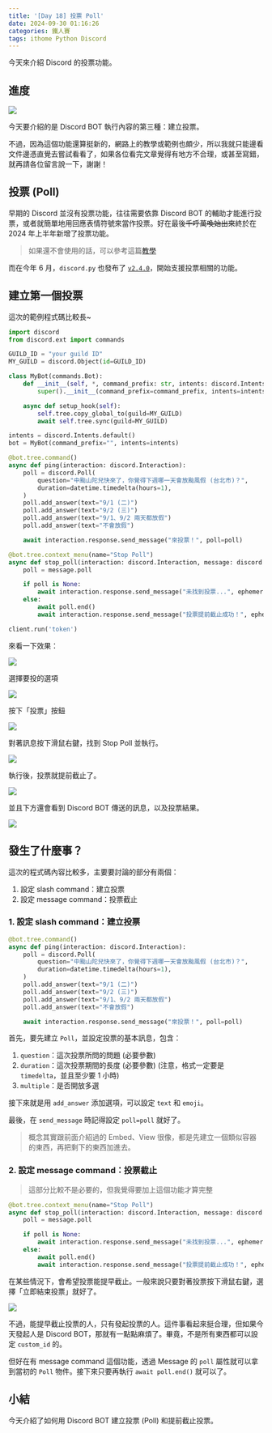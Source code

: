 ```yaml
---
title: '[Day 18] 投票 Poll'
date: 2024-09-30 01:16:26
categories: 鐵人賽
tags: ithome Python Discord
---
```


今天來介紹 Discord 的投票功能。

<!-- more -->

## 進度

![](https://firebasestorage.googleapis.com/v0/b/images-7e754.appspot.com/o/ithome_2024%2F18_roadmap.jpg?alt=media&token=2442ed79-2dce-4fca-aadb-84513cf84941)

今天要介紹的是 Discord BOT 執行內容的第三種：建立投票。

不過，因為這個功能還算挺新的，網路上的教學或範例也頗少，所以我就只能邊看文件邊憑直覺去嘗試看看了，如果各位看完文章覺得有地方不合理，或甚至寫錯，就再請各位留言說一下，謝謝！

## 投票 (Poll)

早期的 Discord 並沒有投票功能，往往需要依靠 Discord BOT 的輔助才能進行投票，或者就簡單地用回應表情符號來當作投票。好在最後~~千呼萬喚始出來~~終於在 2024 年上半年新增了投票功能。

> 如果還不會使用的話，可以參考這篇[教學](https://support.discord.com/hc/zh-tw/articles/22163184112407-%E6%8A%95%E7%A5%A8%E5%B8%B8%E8%A6%8B%E5%95%8F%E9%A1%8C)

而在今年 6 月，`discord.py` 也發布了 [`v2.4.0`](https://discordpy.readthedocs.io/en/stable/whats_new.html#v2-4-0)，開始支援投票相關的功能。

## 建立第一個投票

這次的範例程式碼比較長~

```python
import discord
from discord.ext import commands

GUILD_ID = "your guild ID"
MY_GUILD = discord.Object(id=GUILD_ID)

class MyBot(commands.Bot):
    def __init__(self, *, command_prefix: str, intents: discord.Intents):
        super().__init__(command_prefix=command_prefix, intents=intents)

    async def setup_hook(self):
        self.tree.copy_global_to(guild=MY_GUILD)
        await self.tree.sync(guild=MY_GUILD)

intents = discord.Intents.default()
bot = MyBot(command_prefix="", intents=intents)

@bot.tree.command()
async def ping(interaction: discord.Interaction):
    poll = discord.Poll(
        question="中颱山陀兒快來了，你覺得下週哪一天會放颱風假 (台北市)？",
        duration=datetime.timedelta(hours=1),
    )
    poll.add_answer(text="9/1 (二)")
    poll.add_answer(text="9/2 (三)")
    poll.add_answer(text="9/1、9/2 兩天都放假")
    poll.add_answer(text="不會放假")

    await interaction.response.send_message("來投票！", poll=poll)

@bot.tree.context_menu(name="Stop Poll")
async def stop_poll(interaction: discord.Interaction, message: discord.Message):
    poll = message.poll

    if poll is None:
        await interaction.response.send_message("未找到投票...", ephemeral=True)
    else:
        await poll.end()
        await interaction.response.send_message("投票提前截止成功！", ephemeral=True)

client.run('token')
```

來看一下效果：

![](https://firebasestorage.googleapis.com/v0/b/images-7e754.appspot.com/o/ithome_2024%2F18_poll_01.png?alt=media&token=5ac71dbc-37f3-4e9e-974d-34c0fa16c4c5)

選擇要投的選項

![](https://firebasestorage.googleapis.com/v0/b/images-7e754.appspot.com/o/ithome_2024%2F18_poll_02.png?alt=media&token=d8a893e6-402e-40a3-9474-b0d4a97bc663)

按下「投票」按鈕

![](https://firebasestorage.googleapis.com/v0/b/images-7e754.appspot.com/o/ithome_2024%2F18_poll_03.png?alt=media&token=5f0dcfff-3a56-47c4-91bf-edb19c619998)

對著訊息按下滑鼠右鍵，找到 Stop Poll 並執行。

![](https://firebasestorage.googleapis.com/v0/b/images-7e754.appspot.com/o/ithome_2024%2F18_poll_04.PNG?alt=media&token=cc5c8902-96f8-4fa8-89f2-e52b70f58836)

執行後，投票就提前截止了。

![](https://firebasestorage.googleapis.com/v0/b/images-7e754.appspot.com/o/ithome_2024%2F18_poll_05.png?alt=media&token=292573ba-eec0-4bfd-81f5-8df49e4f4db3)

並且下方還會看到 Discord BOT 傳送的訊息，以及投票結果。

![](https://firebasestorage.googleapis.com/v0/b/images-7e754.appspot.com/o/ithome_2024%2F18_poll_06.png?alt=media&token=a2237b64-e68e-4263-a304-a2050271f744)

## 發生了什麼事？

這次的程式碼內容比較多，主要要討論的部分有兩個：
1. 設定 slash command：建立投票
2. 設定 message command：投票截止

### 1. 設定 slash command：建立投票

```python
@bot.tree.command()
async def ping(interaction: discord.Interaction):
    poll = discord.Poll(
        question="中颱山陀兒快來了，你覺得下週哪一天會放颱風假 (台北市)？",
        duration=datetime.timedelta(hours=1),
    )
    poll.add_answer(text="9/1 (二)")
    poll.add_answer(text="9/2 (三)")
    poll.add_answer(text="9/1、9/2 兩天都放假")
    poll.add_answer(text="不會放假")

    await interaction.response.send_message("來投票！", poll=poll)
```

首先，要先建立 `Poll`，並設定投票的基本訊息，包含：
1. `question`：這次投票所問的問題 (必要參數)
2. `duration`：這次投票期間的長度 (必要參數) (注意，格式一定要是 `timedelta`，並且至少要 1 小時) 
3. `multiple`：是否開放多選

接下來就是用 `add_answer` 添加選項，可以設定 `text` 和 `emoji`。

最後，在 `send_message` 時記得設定 `poll=poll` 就好了。

> 概念其實跟前面介紹過的 Embed、View 很像，都是先建立一個類似容器的東西，再把剩下的東西加進去。

### 2. 設定 message command：投票截止

> 這部分比較不是必要的，但我覺得要加上這個功能才算完整

```python
@bot.tree.context_menu(name="Stop Poll")
async def stop_poll(interaction: discord.Interaction, message: discord.Message):
    poll = message.poll

    if poll is None:
        await interaction.response.send_message("未找到投票...", ephemeral=True)
    else:
        await poll.end()
        await interaction.response.send_message("投票提前截止成功！", ephemeral=True)
```

在某些情況下，會希望投票能提早截止。一般來說只要對著投票按下滑鼠右鍵，選擇「立即結束投票」就好了。

![](https://firebasestorage.googleapis.com/v0/b/images-7e754.appspot.com/o/ithome_2024%2F18_poll_end.PNG?alt=media&token=881822a1-b218-4674-bd3d-23459193991e)

不過，能提早截止投票的人，只有發起投票的人。這件事看起來挺合理，但如果今天發起人是 Discord BOT，那就有一點點麻煩了。畢竟，不是所有東西都可以設定 `custom_id` 的。

但好在有 message command 這個功能，透過 Message 的 `poll` 屬性就可以拿到當初的 `Poll` 物件。接下來只要再執行 `await poll.end()` 就可以了。

## 小結

今天介紹了如何用 Discord BOT 建立投票 (Poll) 和提前截止投票。